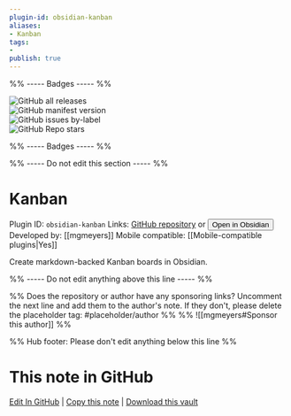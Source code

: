 ```yaml
---
plugin-id: obsidian-kanban
aliases:
- Kanban
tags: 
- 
publish: true
---
```


%% ----- Badges ----- %%

![GitHub all releases](https://img.shields.io/github/downloads/mgmeyers/obsidian-kanban/total?color=573E7A&logo=github&style=for-the-badge)   
![GitHub manifest version](https://img.shields.io/github/manifest-json/v/mgmeyers/obsidian-kanban?color=573E7A&logo=github&style=for-the-badge)   
![GitHub issues by-label](https://img.shields.io/github/issues/mgmeyers/obsidian-kanban/help%20wanted?color=573E7A&logo=github&style=for-the-badge)   
![GitHub Repo stars](https://img.shields.io/github/stars/mgmeyers/obsidian-kanban?color=573E7A&logo=github&style=for-the-badge)

%% ----- Badges ----- %%

%% ----- Do not edit this section ----- %%

# Kanban

Plugin ID: `obsidian-kanban`
Links: [GitHub repository](https://github.com/mgmeyers/obsidian-kanban) or [<button id=HH>Open in Obsidian</button>](obsidian://goto-plugin?id=obsidian-kanban)
Developed by: [[mgmeyers]]
Mobile compatible: [[Mobile-compatible plugins|Yes]]

Create markdown-backed Kanban boards in Obsidian.

%% ----- Do not edit anything above this line ----- %% 

%% Does the repository or author have any sponsoring links? Uncomment the next line and add them to the author's note. If they don't, please delete the placeholder tag: #placeholder/author %%
%% ![[mgmeyers#Sponsor this author]] %%

%% Hub footer: Please don't edit anything below this line %%

# This note in GitHub

<span class="git-footer">[Edit In GitHub](https://github.dev/obsidian-community/obsidian-hub/blob/main/02%20-%20Community%20Expansions/02.05%20All%20Community%20Expansions/Plugins/obsidian-kanban.md "git-hub-edit-note") | [Copy this note](https://raw.githubusercontent.com/obsidian-community/obsidian-hub/main/02%20-%20Community%20Expansions/02.05%20All%20Community%20Expansions/Plugins/obsidian-kanban.md "git-hub-copy-note") | [Download this vault](https://github.com/obsidian-community/obsidian-hub/archive/refs/heads/main.zip "git-hub-download-vault") </span>

